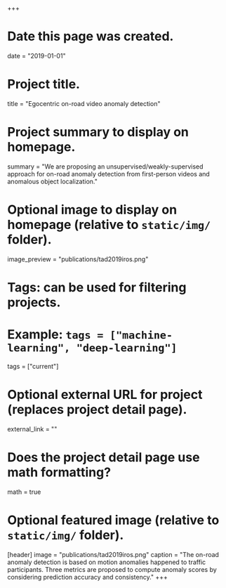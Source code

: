 +++
# Date this page was created.
date = "2019-01-01"

# Project title.
title = "Egocentric on-road video anomaly detection"

# Project summary to display on homepage.
summary = "We are proposing an unsupervised/weakly-supervised approach for on-road anomaly detection from first-person videos and anomalous object localization."

# Optional image to display on homepage (relative to `static/img/` folder).
image_preview = "publications/tad2019iros.png"

# Tags: can be used for filtering projects.
# Example: `tags = ["machine-learning", "deep-learning"]`
tags = ["current"]

# Optional external URL for project (replaces project detail page).
external_link = ""

# Does the project detail page use math formatting?
math = true
# Optional featured image (relative to `static/img/` folder).
[header]
image = "publications/tad2019iros.png"
caption = "The on-road anomaly detection is based on motion anomalies happened to traffic participants. Three metrics are proposed to compute anomaly scores by considering prediction accuracy and consistency."
+++




